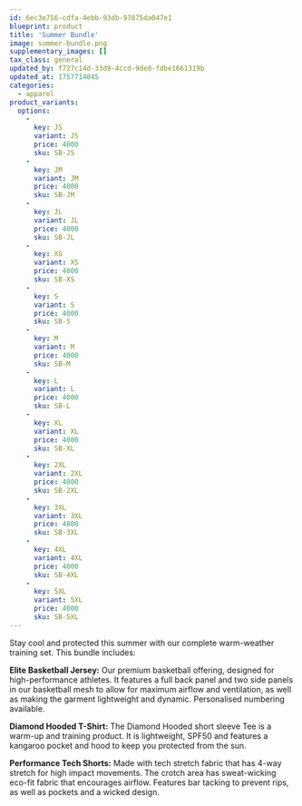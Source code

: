 ```yaml
---
id: 6ec3e756-cdfa-4ebb-93db-97875da047e1
blueprint: product
title: 'Summer Bundle'
image: summer-bundle.png
supplementary_images: []
tax_class: general
updated_by: f727c14d-33d9-4ccd-9de0-fdbe1661319b
updated_at: 1757714045
categories:
  - apparel
product_variants:
  options:
    -
      key: JS
      variant: JS
      price: 4000
      sku: SB-JS
    -
      key: JM
      variant: JM
      price: 4000
      sku: SB-JM
    -
      key: JL
      variant: JL
      price: 4000
      sku: SB-JL
    -
      key: XS
      variant: XS
      price: 4000
      sku: SB-XS
    -
      key: S
      variant: S
      price: 4000
      sku: SB-S
    -
      key: M
      variant: M
      price: 4000
      sku: SB-M
    -
      key: L
      variant: L
      price: 4000
      sku: SB-L
    -
      key: XL
      variant: XL
      price: 4000
      sku: SB-XL
    -
      key: 2XL
      variant: 2XL
      price: 4000
      sku: SB-2XL
    -
      key: 3XL
      variant: 3XL
      price: 4000
      sku: SB-3XL
    -
      key: 4XL
      variant: 4XL
      price: 4000
      sku: SB-4XL
    -
      key: 5XL
      variant: 5XL
      price: 4000
      sku: SB-5XL
---
```

Stay cool and protected this summer with our complete warm-weather training set. This bundle includes:

**Elite Basketball Jersey:** Our premium basketball offering, designed for high-performance athletes. It features a full back panel and two side panels in our basketball mesh to allow for maximum airflow and ventilation, as well as making the garment lightweight and dynamic. Personalised numbering available.

**Diamond Hooded T-Shirt:** The Diamond Hooded short sleeve Tee is a warm-up and training product. It is lightweight, SPF50 and features a kangaroo pocket and hood to keep you protected from the sun.

**Performance Tech Shorts:** Made with tech stretch fabric that has 4-way stretch for high impact movements. The crotch area has sweat-wicking eco-fit fabric that encourages airflow. Features bar tacking to prevent rips, as well as pockets and a wicked design.